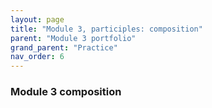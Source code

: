 ```yaml
---
layout: page
title: "Module 3, participles: composition"
parent: "Module 3 portfolio"
grand_parent: "Practice"
nav_order: 6
---
```


### Module 3 composition

